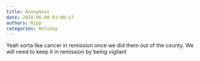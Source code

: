 ```yaml
---
title: Anonymous
date: 2018-06-08 01:08:17
authors: Ripp
categories: Holiday
---
```


 Yeah sorta like cancer in remission once we did them out of the county.   We will need to keep it in remission by being vigilant